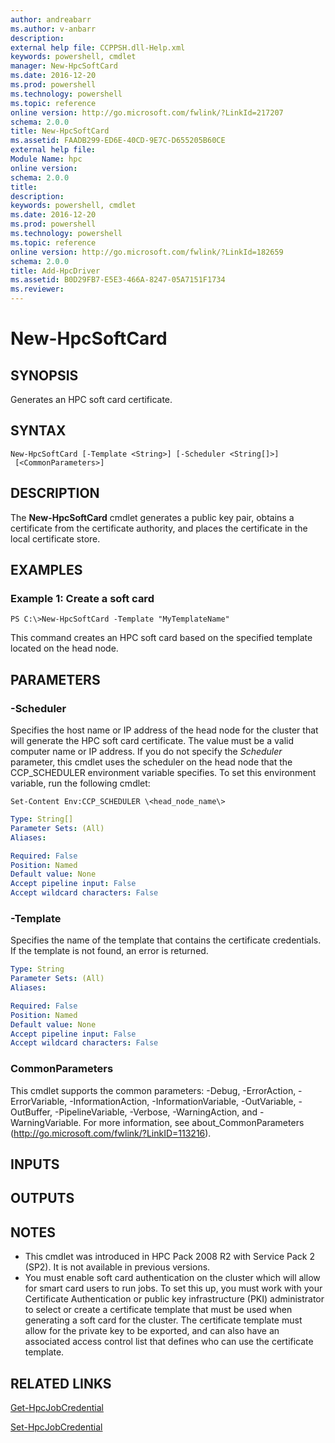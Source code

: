 ```yaml
---
author: andreabarr
ms.author: v-anbarr
description:
external help file: CCPPSH.dll-Help.xml
keywords: powershell, cmdlet
manager: New-HpcSoftCard
ms.date: 2016-12-20
ms.prod: powershell
ms.technology: powershell
ms.topic: reference
online version: http://go.microsoft.com/fwlink/?LinkId=217207
schema: 2.0.0
title: New-HpcSoftCard
ms.assetid: FAADB299-ED6E-40CD-9E7C-D655205B60CE
external help file:
Module Name: hpc
online version:
schema: 2.0.0
title:
description:
keywords: powershell, cmdlet
ms.date: 2016-12-20
ms.prod: powershell
ms.technology: powershell
ms.topic: reference
online version: http://go.microsoft.com/fwlink/?LinkId=182659
schema: 2.0.0
title: Add-HpcDriver
ms.assetid: B0D29FB7-E5E3-466A-8247-05A7151F1734
ms.reviewer:
---
```


# New-HpcSoftCard

## SYNOPSIS
Generates an HPC soft card certificate.

## SYNTAX

```
New-HpcSoftCard [-Template <String>] [-Scheduler <String[]>]
 [<CommonParameters>]
```

## DESCRIPTION
The **New-HpcSoftCard** cmdlet generates a public key pair, obtains a certificate from the certificate authority, and places the certificate in the local certificate store.

## EXAMPLES

### Example 1: Create a soft card
```
PS C:\>New-HpcSoftCard -Template "MyTemplateName"
```

This command creates an HPC soft card based on the specified template located on the head node.

## PARAMETERS

### -Scheduler
Specifies the host name or IP address of the head node for the cluster that will generate the HPC soft card certificate.
The value must be a valid computer name or IP address.
If you do not specify the *Scheduler* parameter, this cmdlet uses the scheduler on the head node that the CCP_SCHEDULER environment variable specifies.
To set this environment variable, run the following cmdlet:

`Set-Content Env:CCP_SCHEDULER \<head_node_name\>`

```yaml
Type: String[]
Parameter Sets: (All)
Aliases:

Required: False
Position: Named
Default value: None
Accept pipeline input: False
Accept wildcard characters: False
```

### -Template
Specifies the name of the template that contains the certificate credentials.
If the template is not found, an error is returned.

```yaml
Type: String
Parameter Sets: (All)
Aliases:

Required: False
Position: Named
Default value: None
Accept pipeline input: False
Accept wildcard characters: False
```

### CommonParameters
This cmdlet supports the common parameters: -Debug, -ErrorAction, -ErrorVariable, -InformationAction, -InformationVariable, -OutVariable, -OutBuffer, -PipelineVariable, -Verbose, -WarningAction, and -WarningVariable. For more information, see about_CommonParameters (http://go.microsoft.com/fwlink/?LinkID=113216).

## INPUTS

## OUTPUTS

## NOTES
* This cmdlet was introduced in HPC Pack 2008 R2 with Service Pack 2 (SP2). It is not available in previous versions.
* You must enable soft card authentication on the cluster which will allow for smart card users to run jobs. To set this up, you must work with your Certificate Authentication or public key infrastructure (PKI) administrator to select or create a certificate template that must be used when generating a soft card for the cluster. The certificate template must allow for the private key to be exported, and can also have an associated access control list that defines who can use the certificate template.

## RELATED LINKS

[Get-HpcJobCredential](./Get-HpcJobCredential.md)


[Set-HpcJobCredential](./Set-HpcJobCredential.md)
